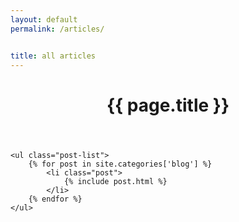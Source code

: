```yaml
---
layout: default
permalink: /articles/


title: all articles
---
```


<div class="site-section site-section-last">
	<header class="post-header">
		<h1>{{ page.title }}</h1>
	</header>

	<ul class="post-list">
		{% for post in site.categories['blog'] %}
			<li class="post">
				{% include post.html %}
			</li>
		{% endfor %}
	</ul>
</div>